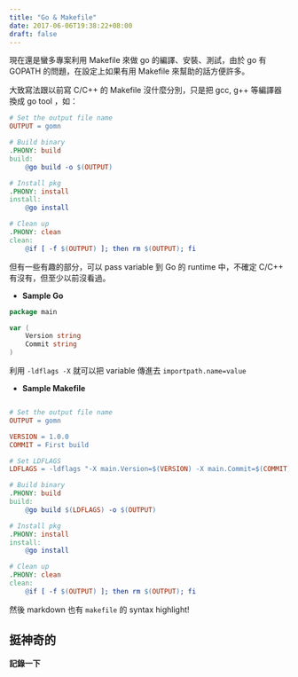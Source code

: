 ```yaml
---
title: "Go & Makefile"
date: 2017-06-06T19:38:22+08:00
draft: false
---
```

現在還是蠻多專案利用 Makefile 來做 go 的編譯、安裝、測試，由於 go 有 GOPATH 的問題，在設定上如果有用 Makefile 來幫助的話方便許多。

大致寫法跟以前寫 C/C++ 的 Makefile 沒什麼分別，只是把 gcc, g++ 等編譯器換成 go tool ，如：

```makefile
# Set the output file name
OUTPUT = gomn

# Build binary
.PHONY: build
build:
	@go build -o $(OUTPUT)

# Install pkg
.PHONY: install
install:
	@go install

# Clean up
.PHONY: clean
clean:
	@if [ -f $(OUTPUT) ]; then rm $(OUTPUT); fi

```

但有一些有趣的部分，可以 pass variable 到 Go 的 runtime 中，不確定 C/C++ 有沒有，但至少以前沒看過。

* **Sample Go**

```go
package main

var (
    Version string
    Commit string
)
```

利用 `-ldflags -X` 就可以把 variable 傳進去 `importpath.name=value`

* **Sample Makefile**

```makefile

# Set the output file name
OUTPUT = gomn

VERSION = 1.0.0
COMMIT = First build

# Set LDFLAGS
LDFLAGS = -ldflags "-X main.Version=$(VERSION) -X main.Commit=$(COMMIT)"

# Build binary
.PHONY: build
build:
	@go build $(LDFLAGS) -o $(OUTPUT)

# Install pkg
.PHONY: install
install:
	@go install

# Clean up
.PHONY: clean
clean:
	@if [ -f $(OUTPUT) ]; then rm $(OUTPUT); fi

```

然後 markdown 也有 `makefile` 的 syntax highlight!
## 挺神奇的
**記錄一下**
